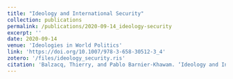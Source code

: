 ```yaml
---
title: "Ideology and International Security"
collection: publications
permalink: /publications/2020-09-14_ideology-security
excerpt: ''
date: 2020-09-14
venue: 'Ideologies in World Politics'
link: 'https://doi.org/10.1007/978-3-658-30512-3_4'
zotero: '/files/ideology_security.ris'
citation: 'Balzacq, Thierry, and Pablo Barnier-Khawam. ‘Ideology and International Security’. In <i>Ideologies in World Politics</i>, edited by Klaus-Gerd Giesen, 51–70. Staat – Souveränität – Nation. Wiesbaden: Springer Fachmedien, 2020.'
---
```

